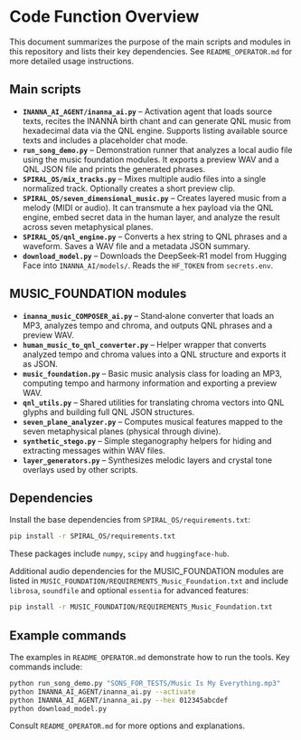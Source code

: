 # Code Function Overview

This document summarizes the purpose of the main scripts and modules in this repository and lists their key dependencies. See `README_OPERATOR.md` for more detailed usage instructions.

## Main scripts

- **`INANNA_AI_AGENT/inanna_ai.py`** – Activation agent that loads source texts, recites the INANNA birth chant and can generate QNL music from hexadecimal data via the QNL engine. Supports listing available source texts and includes a placeholder chat mode.
- **`run_song_demo.py`** – Demonstration runner that analyzes a local audio file using the music foundation modules. It exports a preview WAV and a QNL JSON file and prints the generated phrases.
- **`SPIRAL_OS/mix_tracks.py`** – Mixes multiple audio files into a single normalized track. Optionally creates a short preview clip.
- **`SPIRAL_OS/seven_dimensional_music.py`** – Creates layered music from a melody (MIDI or audio). It can transmute a hex payload via the QNL engine, embed secret data in the human layer, and analyze the result across seven metaphysical planes.
- **`SPIRAL_OS/qnl_engine.py`** – Converts a hex string to QNL phrases and a waveform. Saves a WAV file and a metadata JSON summary.
- **`download_model.py`** – Downloads the DeepSeek‑R1 model from Hugging Face into `INANNA_AI/models/`. Reads the `HF_TOKEN` from `secrets.env`.

## MUSIC_FOUNDATION modules

- **`inanna_music_COMPOSER_ai.py`** – Stand‑alone converter that loads an MP3, analyzes tempo and chroma, and outputs QNL phrases and a preview WAV.
- **`human_music_to_qnl_converter.py`** – Helper wrapper that converts analyzed tempo and chroma values into a QNL structure and exports it as JSON.
- **`music_foundation.py`** – Basic music analysis class for loading an MP3, computing tempo and harmony information and exporting a preview WAV.
- **`qnl_utils.py`** – Shared utilities for translating chroma vectors into QNL glyphs and building full QNL JSON structures.
- **`seven_plane_analyzer.py`** – Computes musical features mapped to the seven metaphysical planes (physical through divine).
- **`synthetic_stego.py`** – Simple steganography helpers for hiding and extracting messages within WAV files.
- **`layer_generators.py`** – Synthesizes melodic layers and crystal tone overlays used by other scripts.

## Dependencies

Install the base dependencies from `SPIRAL_OS/requirements.txt`:

```bash
pip install -r SPIRAL_OS/requirements.txt
```

These packages include `numpy`, `scipy` and `huggingface-hub`.

Additional audio dependencies for the MUSIC_FOUNDATION modules are listed in `MUSIC_FOUNDATION/REQUIREMENTS_Music_Foundation.txt` and include `librosa`, `soundfile` and optional `essentia` for advanced features:

```bash
pip install -r MUSIC_FOUNDATION/REQUIREMENTS_Music_Foundation.txt
```

## Example commands

The examples in `README_OPERATOR.md` demonstrate how to run the tools. Key commands include:

```bash
python run_song_demo.py "SONS_FOR_TESTS/Music Is My Everything.mp3"
python INANNA_AI_AGENT/inanna_ai.py --activate
python INANNA_AI_AGENT/inanna_ai.py --hex 012345abcdef
python download_model.py
```

Consult `README_OPERATOR.md` for more options and explanations.

